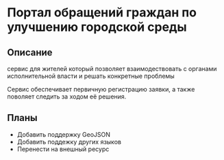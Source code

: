 # Портал обращений граждан по улучшению городской среды

## Описание
сервис для жителей который позволяет взаимодествовать с органами исполнительной власти и решать конкретные проблемы

Сервис обеспечивает первичную регистрацию заявки, а также поволяет следить за ходом её решения.

## Планы

* Добавить поддержку GeoJSON
* Добавить поддежку других языков
* Перенести на внешный ресурс
